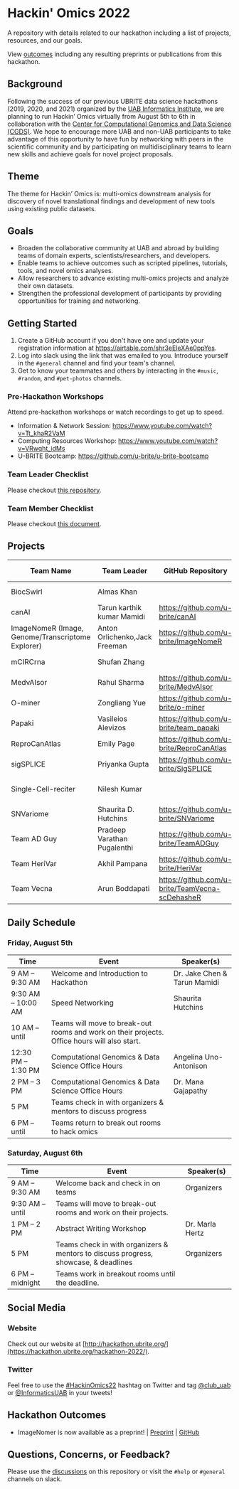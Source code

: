 # Hackin' Omics 2022

A repository with details related to our hackathon including a list of projects, resources, and our goals.

View [outcomes](#hackathon-outcomes) including any resulting preprints or publications from this hackathon.


## Background

Following the success of our previous UBRITE data science hackathons (2019, 2020, and 2021) organized by the [UAB Informatics Institute](https://www.uab.edu/medicine/informatics/), we are planning to run Hackin’ Omics virtually from August 5th to 6th in collaboration with the [Center for Computational Genomics and Data Science (CGDS)](https://sites.uab.edu/cgds/). We hope to encourage more UAB and non-UAB participants to take advantage of this opportunity to have fun by networking with peers in the scientific community and by participating on multidisciplinary teams to learn new skills and achieve goals for novel project proposals.

## Theme

The theme for Hackin’ Omics is: multi-omics downstream analysis for discovery of novel translational findings and development of new tools using existing public datasets. 

## Goals

- Broaden the collaborative community at UAB and abroad by building teams of domain experts, scientists/researchers, and developers.
- Enable teams to achieve outcomes such as scripted pipelines, tutorials, tools, and novel omics analyses.
- Allow researchers to advance existing multi-omics projects and analyze their own datasets.
- Strengthen the professional development of participants by providing opportunities for training and networking.

## Getting Started

1. Create a GitHub account if you don't have one and update your registration information at https://airtable.com/shr3eEleXAe0ppYes.
2. Log into slack using the link that was emailed to you. Introduce yourself in the `#general` channel and find your team's channel.
3. Get to know your teammates and others by interacting in the `#music`, `#random`, and `#pet-photos` channels.

### Pre-Hackathon Workshops

Attend pre-hackathon workshops or watch recordings to get up to speed.

- Information & Network Session: https://www.youtube.com/watch?v=Tt_khaR2VaM
- Computing Resources Workshop: https://www.youtube.com/watch?v=VRwqht_idMs
- U-BRITE Bootcamp: https://github.com/u-brite/u-brite-bootcamp

### Team Leader Checklist
 
Please checkout [this repository](https://github.com/u-brite/team-leaders-2022).

### Team Member Checklist
 
Please checkout [this document](/resources/team_member_checklist.md).

## Projects

|Team Name                                        |Team Leader                  |GitHub Repository                              |Slack Channel              |
|-------------------------------------------------|-----------------------------|-----------------------------------------------|---------------------------|
|BiocSwirl                                        |Almas Khan                   |                                               |#team1-biocswirl           |
|canAI                                            |Tarun karthik kumar Mamidi   |https://github.com/u-brite/canAI               |#team2-canai               |
|ImageNomeR (Image, Genome/Transcriptome Explorer)|Anton Orlichenko,Jack Freeman|https://github.com/u-brite/ImageNomeR          |#team4-imagenomer          |
|mCIRCrna                                         |Shufan Zhang                 |                                               |#team5-mcircrna            |
|MedvAIsor                                        |Rahul Sharma                 |https://github.com/u-brite/MedvAIsor           |#team6-medvaisor           |
|O-miner                                          |Zongliang Yue                |https://github.com/u-brite/o-miner             |#team7-o-miner             |
|Papaki                                           |Vasileios Alevizos           |https://github.com/u-brite/team_papaki         |#team8-papaki              |
|ReproCanAtlas                                    |Emily Page                   |https://github.com/u-brite/ReproCanAtlas       |#team9-reprocanatlas       |
|sigSPLICE                                        |Priyanka Gupta               |https://github.com/u-brite/SigSPLICE           |#team10-sigsplice          |
|Single-Cell-reciter                              |Nilesh Kumar                 |                                               |#team11-single-cell-reciter|
|SNVariome                                        |Shaurita D. Hutchins         |https://github.com/u-brite/SNVariome           |#team12-snvariome          |
|Team AD Guy                                      |Pradeep Varathan Pugalenthi  |https://github.com/u-brite/TeamADGuy           |#team13-team-ad-guy        |
|Team HeriVar                                     |Akhil Pampana                |https://github.com/u-brite/HeriVar             |#team14-team-herivar       |
|Team Vecna                                       |Arun Boddapati               |https://github.com/u-brite/TeamVecna-scDehasheR|#team15-team-vecna         |



## Daily Schedule

### Friday, August 5th

|Time              |Event                                                                                       |Speaker(s)        |
|------------------|--------------------------------------------------------------------------------------------|------------------|
|9 AM – 9:30 AM    |Welcome and Introduction to Hackathon                                                       |Dr. Jake Chen & Tarun Mamidi     |
|9:30 AM – 10:00 AM|Speed Networking                                                                            |Shaurita Hutchins |
|10 AM – until  |Teams will move to break-out rooms and work on their projects. Office hours will also start.|                  |
|12:30 PM – 1:30 PM       |Computational Genomics & Data Science Office Hours                                          |Angelina Uno-Antonison |
|2 PM – 3 PM       |Computational Genomics & Data Science Office Hours                                          |Dr. Mana Gajapathy|
|5 PM           |Teams check in with organizers & mentors to discuss progress                                |                  |
|6 PM – until      |Teams return to break out rooms to hack omics                                               |                  |

### Saturday, August 6th

|Time           |Event                                                                              |Speaker(s)     |
|---------------|-----------------------------------------------------------------------------------|---------------|
|9 AM – 9:30 AM |Welcome back and check in on teams                                                 |Organizers     |
|9:30 AM – until|Teams will move to break-out rooms and work on their projects.                     |               |
|1 PM – 2 PM    |Abstract Writing Workshop                                                          |Dr. Marla Hertz|
|5 PM        |Teams check in with organizers & mentors to discuss progress, showcase, & deadlines|Organizers     |
|6 PM – midnight|Teams work in breakout rooms until the deadline.                                   |               |


## Social Media

### Website

Check out our website at [http://hackathon.ubrite.org/](https://hackathon.ubrite.org/hackathon-2022/).

### Twitter

Feel free to use the [#HackinOmics22](https://twitter.com/hashtag/HackinOmics22) hashtag on Twitter and tag [@club_uab](https://twitter.com/club_uab) or [@InformaticsUAB](https://twitter.com/InformaticsUAB) in your tweets!

## Hackathon Outcomes

- ImageNomer is now available as a preprint! | [Preprint](https://www.techrxiv.org/articles/preprint/ImageNomer_developing_an_fMRI_and_omics_visualization_tool_to_detect_racial_bias_in_functional_connectivity/21992006) | [GitHub](https://github.com/TulaneMBB/ImageNomer)

## Questions, Concerns, or Feedback?

Please use the [discussions](https://github.com/u-brite/hackin-omics-2022/discussions) on this repository or visit the `#help` or `#general` channels on slack.


